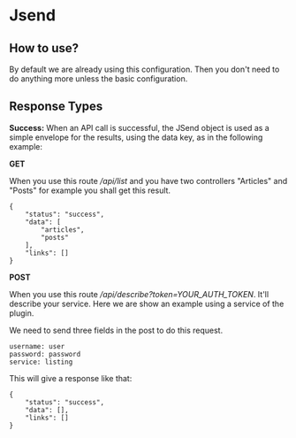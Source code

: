 Jsend
=====

How to use?
-----------

By default we are already using this configuration. Then you don't need to do anything more unless the basic configuration.


Response Types
--------------

**Success:** When an API call is successful, the JSend object is used as a simple envelope for the results, using the data key, as in the following example:

**GET**

When you use this route */api/list* and you have two controllers "Articles" and "Posts" for example you shall get this result.

```
{
    "status": "success",
    "data": [
        "articles",
        "posts"
    ],
    "links": []
}
```

**POST**

When you use this route */api/describe?token=YOUR_AUTH_TOKEN*. It'll describe your service. Here we are show an example using a service of the plugin.

We need to send three fields in the post to do this request.

```
username: user
password: password
service: listing
```

This will give a response like that:
```
{
    "status": "success",
    "data": [],
    "links": []
}
```

